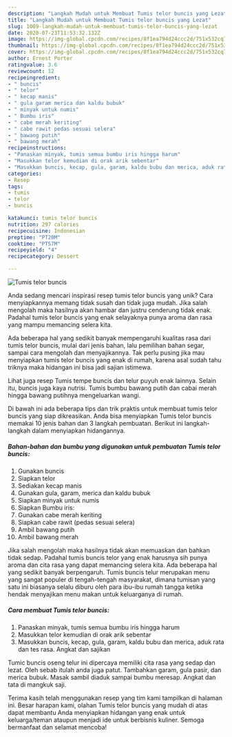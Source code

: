 ```yaml
---
description: "Langkah Mudah untuk Membuat Tumis telor buncis yang Lezat"
title: "Langkah Mudah untuk Membuat Tumis telor buncis yang Lezat"
slug: 1009-langkah-mudah-untuk-membuat-tumis-telor-buncis-yang-lezat
date: 2020-07-23T11:53:32.132Z
image: https://img-global.cpcdn.com/recipes/8f1ea794d24ccc2d/751x532cq70/tumis-telor-buncis-foto-resep-utama.jpg
thumbnail: https://img-global.cpcdn.com/recipes/8f1ea794d24ccc2d/751x532cq70/tumis-telor-buncis-foto-resep-utama.jpg
cover: https://img-global.cpcdn.com/recipes/8f1ea794d24ccc2d/751x532cq70/tumis-telor-buncis-foto-resep-utama.jpg
author: Ernest Porter
ratingvalue: 3.6
reviewcount: 12
recipeingredient:
- " buncis"
- " telor"
- " kecap manis"
- " gula garam merica dan kaldu bubuk"
- " minyak untuk numis"
- " Bumbu iris"
- " cabe merah keriting"
- " cabe rawit pedas sesuai selera"
- " bawang putih"
- " bawang merah"
recipeinstructions:
- "Panaskan minyak, tumis semua bumbu iris hingga harum"
- "Masukkan telor kemudian di orak arik sebentar"
- "Masukkan buncis, kecap, gula, garam, kaldu bubu dan merica, aduk rata dan tes rasa. Angkat dan sajikan"
categories:
- Resep
tags:
- tumis
- telor
- buncis

katakunci: tumis telor buncis 
nutrition: 297 calories
recipecuisine: Indonesian
preptime: "PT20M"
cooktime: "PT57M"
recipeyield: "4"
recipecategory: Dessert

---
```



![Tumis telor buncis](https://img-global.cpcdn.com/recipes/8f1ea794d24ccc2d/751x532cq70/tumis-telor-buncis-foto-resep-utama.jpg)

Anda sedang mencari inspirasi resep tumis telor buncis yang unik? Cara menyiapkannya memang tidak susah dan tidak juga mudah. Jika salah mengolah maka hasilnya akan hambar dan justru cenderung tidak enak. Padahal tumis telor buncis yang enak selayaknya punya aroma dan rasa yang mampu memancing selera kita.

Ada beberapa hal yang sedikit banyak mempengaruhi kualitas rasa dari tumis telor buncis, mulai dari jenis bahan, lalu pemilihan bahan segar, sampai cara mengolah dan menyajikannya. Tak perlu pusing jika mau menyiapkan tumis telor buncis yang enak di rumah, karena asal sudah tahu triknya maka hidangan ini bisa jadi sajian istimewa.

Lihat juga resep Tumis tempe buncis dan telur puyuh enak lainnya. Selain itu, buncis juga kaya nutrisi. Tumis bumbu bawang putih dan cabai merah hingga bawang putihnya mengeluarkan wangi.


Di bawah ini ada beberapa tips dan trik praktis untuk membuat tumis telor buncis yang siap dikreasikan. Anda bisa menyiapkan Tumis telor buncis memakai 10 jenis bahan dan 3 langkah pembuatan. Berikut ini langkah-langkah dalam menyiapkan hidangannya.

<!--inarticleads1-->

##### Bahan-bahan dan bumbu yang digunakan untuk pembuatan Tumis telor buncis:

1. Gunakan  buncis
1. Siapkan  telor
1. Sediakan  kecap manis
1. Gunakan  gula, garam, merica dan kaldu bubuk
1. Siapkan  minyak untuk numis
1. Siapkan  Bumbu iris:
1. Gunakan  cabe merah keriting
1. Siapkan  cabe rawit (pedas sesuai selera)
1. Ambil  bawang putih
1. Ambil  bawang merah


Jika salah mengolah maka hasilnya tidak akan memuaskan dan bahkan tidak sedap. Padahal tumis buncis telor yang enak harusnya sih punya aroma dan cita rasa yang dapat memancing selera kita. Ada beberapa hal yang sedikit banyak berpengaruh. Tumis buncis telur merupakan menu yang sangat populer di tengah-tengah masyarakat, dimana tumisan yang satu ini biasanya selalu diburu oleh para ibu-ibu rumah tangga ketika hendak menyajikan menu makan untuk keluarganya di rumah. 

<!--inarticleads2-->

##### Cara membuat Tumis telor buncis:

1. Panaskan minyak, tumis semua bumbu iris hingga harum
1. Masukkan telor kemudian di orak arik sebentar
1. Masukkan buncis, kecap, gula, garam, kaldu bubu dan merica, aduk rata dan tes rasa. Angkat dan sajikan


Tumic buncis oseng telur ini dipercaya memiliki cita rasa yang sedap dan lezat. Oleh sebab itulah anda juga patut. Tambahkan garam, gula pasir, dan merica bubuk. Masak sambil diaduk sampai bumbu meresap. Angkat dan tata di mangkuk saji. 

Terima kasih telah menggunakan resep yang tim kami tampilkan di halaman ini. Besar harapan kami, olahan Tumis telor buncis yang mudah di atas dapat membantu Anda menyiapkan hidangan yang enak untuk keluarga/teman ataupun menjadi ide untuk berbisnis kuliner. Semoga bermanfaat dan selamat mencoba!

